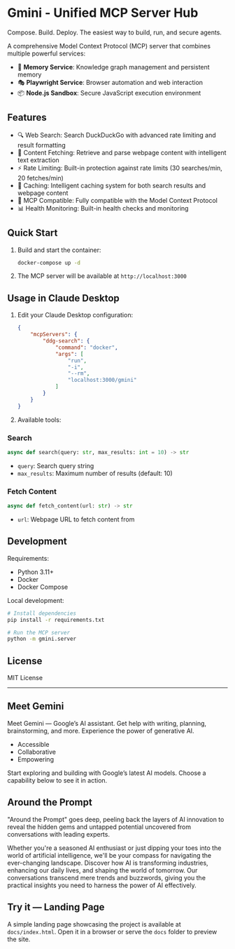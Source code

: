 # Gmini - Unified MCP Server Hub

Compose. Build. Deploy.
The easiest way to build, run, and secure agents.

A comprehensive Model Context Protocol (MCP) server that combines multiple powerful services:

- 🧠 **Memory Service**: Knowledge graph management and persistent memory
- 🎭 **Playwright Service**: Browser automation and web interaction
- 📦 **Node.js Sandbox**: Secure JavaScript execution environment

## Features

- 🔍 Web Search: Search DuckDuckGo with advanced rate limiting and result formatting
- 📄 Content Fetching: Retrieve and parse webpage content with intelligent text extraction
- ⚡ Rate Limiting: Built-in protection against rate limits (30 searches/min, 20 fetches/min)
- 🚀 Caching: Intelligent caching system for both search results and webpage content
- 🔄 MCP Compatible: Fully compatible with the Model Context Protocol
- 📊 Health Monitoring: Built-in health checks and monitoring

## Quick Start

1. Build and start the container:

   ```bash
   docker-compose up -d
   ```

2. The MCP server will be available at `http://localhost:3000`

## Usage in Claude Desktop

1. Edit your Claude Desktop configuration:

   ```json
   {
       "mcpServers": {
           "ddg-search": {
               "command": "docker",
               "args": [
                   "run",
                   "-i",
                   "--rm",
                   "localhost:3000/gmini"
               ]
           }
       }
   }
   ```

2. Available tools:

### Search

```python
async def search(query: str, max_results: int = 10) -> str
```

- `query`: Search query string
- `max_results`: Maximum number of results (default: 10)

### Fetch Content

```python
async def fetch_content(url: str) -> str
```

- `url`: Webpage URL to fetch content from

## Development

Requirements:

- Python 3.11+
- Docker
- Docker Compose

Local development:

```bash
# Install dependencies
pip install -r requirements.txt

# Run the MCP server
python -m gmini.server
```

## License

MIT License

---

## Meet Gemini

Meet Gemini — Google’s AI assistant. Get help with writing, planning, brainstorming, and more. Experience the power of generative AI.

- Accessible
- Collaborative
- Empowering

Start exploring and building with Google’s latest AI models. Choose a capability below to see it in action.

## Around the Prompt

"Around the Prompt" goes deep, peeling back the layers of AI innovation to reveal the hidden gems and untapped potential uncovered from conversations with leading experts.

Whether you're a seasoned AI enthusiast or just dipping your toes into the world of artificial intelligence, we'll be your compass for navigating the ever-changing landscape. Discover how AI is transforming industries, enhancing our daily lives, and shaping the world of tomorrow. Our conversations transcend mere trends and buzzwords, giving you the practical insights you need to harness the power of AI effectively.

## Try it — Landing Page

A simple landing page showcasing the project is available at `docs/index.html`. Open it in a browser or serve the `docs` folder to preview the site.